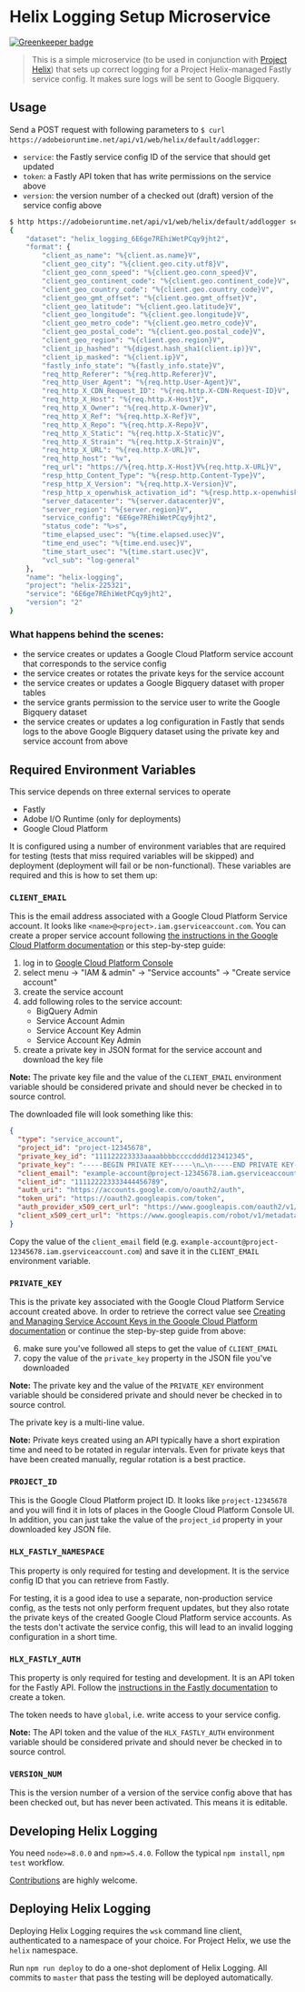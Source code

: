 # Helix Logging Setup Microservice

[![Greenkeeper badge](https://badges.greenkeeper.io/adobe/helix-logging.svg)](https://greenkeeper.io/)

> This is a simple microservice (to be used in conjunction with [Project Helix](https://www.project-helix.io/)) that sets up correct logging for a Project Helix-managed Fastly service config. It makes sure logs will be sent to Google Bigquery.

## Usage

Send a POST request with following parameters to `$ curl https://adobeioruntime.net/api/v1/web/helix/default/addlogger`:

* `service`: the Fastly service config ID of the service that should get updated
* `token`: a Fastly API token that has write permissions on the service above
* `version`: the version number of a checked out (draft) version of the service config above

```bash
$ http https://adobeioruntime.net/api/v1/web/helix/default/addlogger service=6E6ge7REhiWetPCqy9jht2 version=2 token=thisismysecret
{
    "dataset": "helix_logging_6E6ge7REhiWetPCqy9jht2",
    "format": {
        "client_as_name": "%{client.as.name}V",
        "client_geo_city": "%{client.geo.city.utf8}V",
        "client_geo_conn_speed": "%{client.geo.conn_speed}V",
        "client_geo_continent_code": "%{client.geo.continent_code}V",
        "client_geo_country_code": "%{client.geo.country_code}V",
        "client_geo_gmt_offset": "%{client.geo.gmt_offset}V",
        "client_geo_latitude": "%{client.geo.latitude}V",
        "client_geo_longitude": "%{client.geo.longitude}V",
        "client_geo_metro_code": "%{client.geo.metro_code}V",
        "client_geo_postal_code": "%{client.geo.postal_code}V",
        "client_geo_region": "%{client.geo.region}V",
        "client_ip_hashed": "%{digest.hash_sha1(client.ip)}V",
        "client_ip_masked": "%{client.ip}V",
        "fastly_info_state": "%{fastly_info.state}V",
        "req_http_Referer": "%{req.http.Referer}V",
        "req_http_User_Agent": "%{req.http.User-Agent}V",
        "req_http_X_CDN_Request_ID": "%{req.http.X-CDN-Request-ID}V",
        "req_http_X_Host": "%{req.http.X-Host}V",
        "req_http_X_Owner": "%{req.http.X-Owner}V",
        "req_http_X_Ref": "%{req.http.X-Ref}V",
        "req_http_X_Repo": "%{req.http.X-Repo}V",
        "req_http_X_Static": "%{req.http.X-Static}V",
        "req_http_X_Strain": "%{req.http.X-Strain}V",
        "req_http_X_URL": "%{req.http.X-URL}V",
        "req_http_host": "%v",
        "req_url": "https://%{req.http.X-Host}V%{req.http.X-URL}V",
        "resp_http_Content_Type": "%{resp.http.Content-Type}V",
        "resp_http_X_Version": "%{req.http.X-Version}V",
        "resp_http_x_openwhisk_activation_id": "%{resp.http.x-openwhisk-activation-id}V",
        "server_datacenter": "%{server.datacenter}V",
        "server_region": "%{server.region}V",
        "service_config": "6E6ge7REhiWetPCqy9jht2",
        "status_code": "%>s",
        "time_elapsed_usec": "%{time.elapsed.usec}V",
        "time_end_usec": "%{time.end.usec}V",
        "time_start_usec": "%{time.start.usec}V",
        "vcl_sub": "log-general"
    },
    "name": "helix-logging",
    "project": "helix-225321",
    "service": "6E6ge7REhiWetPCqy9jht2",
    "version": "2"
}
```

### What happens behind the scenes:

- the service creates or updates a Google Cloud Platform service account that corresponds to the service config
- the service creates or rotates the private keys for the service account
- the service creates or updates a Google Bigquery dataset with proper tables
- the service grants permission to the service user to write the Google Bigquery dataset
- the service creates or updates a log configuration in Fastly that sends logs to the above Google Bigquery dataset using the private key and service account from above

## Required Environment Variables

This service depends on three external services to operate

- Fastly
- Adobe I/O Runtime (only for deployments)
- Google Cloud Platform

It is configured using a number of environment variables that are required for testing (tests that miss required variables will be skipped) and deployment (deployment will fail or be non-functional). These variables are required and this is how to set them up:

### `CLIENT_EMAIL`

This is the email address associated with a Google Cloud Platform Service account. It looks like `<name>@<project>.iam.gserviceaccount.com`. You can create a proper service account following [the instructions in the Google Cloud Platform documentation](https://cloud.google.com/iam/docs/creating-managing-service-accounts) or this step-by-step guide:

1. log in to [Google Cloud Platform Console](https://console.cloud.google.com)
2. select menu → "IAM & admin" → "Service accounts" → "Create service account"
3. create the service account
4. add following roles to the service account:
   * BigQuery Admin
   * Service Account Admin
   * Service Account Key Admin
   * Service Account Key Admin
5. create a private key in JSON format for the service account and download the key file

**Note:** The private key file and the value of the `CLIENT_EMAIL` environment variable should be considered private and should never be checked in to source control.

The downloaded file will look something like this:

```json
{
  "type": "service_account",
  "project_id": "project-12345678",
  "private_key_id": "111122223333aaaabbbbccccdddd123412345",
  "private_key": "-----BEGIN PRIVATE KEY-----\n…\n-----END PRIVATE KEY-----\n",
  "client_email": "example-account@project-12345678.iam.gserviceaccount.com",
  "client_id": "111122223333444456789",
  "auth_uri": "https://accounts.google.com/o/oauth2/auth",
  "token_uri": "https://oauth2.googleapis.com/token",
  "auth_provider_x509_cert_url": "https://www.googleapis.com/oauth2/v1/certs",
  "client_x509_cert_url": "https://www.googleapis.com/robot/v1/metadata/x509/example-account%40project-12345678.iam.gserviceaccount.com"
}
```

Copy the value of the `client_email` field (e.g. `example-account@project-12345678.iam.gserviceaccount.com`) and save it in the `CLIENT_EMAIL` environment variable.

### `PRIVATE_KEY`

This is the private key associated with the Google Cloud Platform Service account created above. In order to retrieve the correct value see [Creating and Managing Service Account Keys in the Google Cloud Platform documentation](https://cloud.google.com/iam/docs/creating-managing-service-account-keys) or continue the step-by-step guide from above:

6. make sure you've followed all steps to get the value of `CLIENT_EMAIL`
7. copy the value of the `private_key` property in the JSON file you've downloaded

**Note:** The private key and the value of the `PRIVATE_KEY` environment variable should be considered private and should never be checked in to source control.

The private key is a multi-line value.

**Note:** Private keys created using an API typically have a short expiration time and need to be rotated in regular intervals. Even for private keys that have been created manually, regular rotation is a best practice.

### `PROJECT_ID`

This is the Google Cloud Platform project ID. It looks like `project-12345678` and you will find it in lots of places in the Google Cloud Platform Console UI. In addition, you can just take the value of the `project_id` property in your downloaded key JSON file.

### `HLX_FASTLY_NAMESPACE`

This property is only required for testing and development. It is the service config ID that you can retrieve from Fastly.

For testing, it is a good idea to use a separate, non-production service config, as the tests not only perform frequent updates, but they also rotate the private keys of the created Google Cloud Platform service accounts. As the tests don't activate the service config, this will lead to an invalid logging configuration in a short time.

### `HLX_FASTLY_AUTH`

This property is only required for testing and development. It is an API token for the Fastly API. Follow the [instructions in the Fastly documentation](https://docs.fastly.com/guides/account-management-and-security/using-api-tokens) to create a token.

The token needs to have `global`, i.e. write access to your service config.


**Note:** The API token and the value of the `HLX_FASTLY_AUTH` environment variable should be considered private and should never be checked in to source control.

### `VERSION_NUM`

This is the version number of a version of the service config above that has been checked out, but has never been activated. This means it is editable.

## Developing Helix Logging

You need `node>=8.0.0` and `npm>=5.4.0`. Follow the typical `npm install`, `npm test` workflow.

[Contributions](CONTRIBUTING.md) are highly welcome.

## Deploying Helix Logging

Deploying Helix Logging requires the `wsk` command line client, authenticated to a namespace of your choice. For Project Helix, we use the `helix` namespace.

Run `npm run deploy` to do a one-shot deploment of Helix Logging. All commits to `master` that pass the testing will be deployed automatically.
